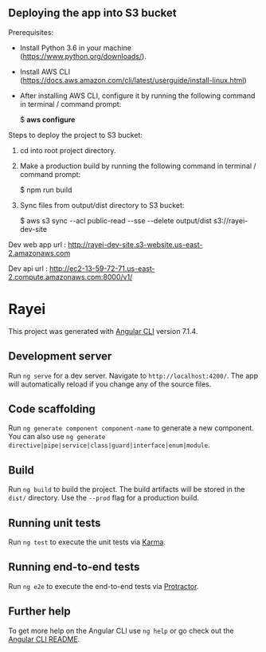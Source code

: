 Deploying the app into S3 bucket
--------------------------------

Prerequisites:
- Install Python 3.6 in your machine (https://www.python.org/downloads/).
- Install AWS CLI (https://docs.aws.amazon.com/cli/latest/userguide/install-linux.html)
- After installing AWS CLI, configure it by running the following command in terminal / command prompt:
  
  $ __aws configure__


Steps to deploy the project to S3 bucket:

1. cd into root project directory.

2. Make a production build by running the following command in terminal / command prompt:
   
   $ npm run build

3. Sync files from output/dist directory to S3 bucket:
   
   $ aws s3 sync --acl public-read --sse --delete output/dist s3://rayei-dev-site



Dev web app url : http://rayei-dev-site.s3-website.us-east-2.amazonaws.com

Dev api url     : http://ec2-13-59-72-71.us-east-2.compute.amazonaws.com:8000/v1/


# Rayei

This project was generated with [Angular CLI](https://github.com/angular/angular-cli) version 7.1.4.

## Development server

Run `ng serve` for a dev server. Navigate to `http://localhost:4200/`. The app will automatically reload if you change any of the source files.

## Code scaffolding

Run `ng generate component component-name` to generate a new component. You can also use `ng generate directive|pipe|service|class|guard|interface|enum|module`.

## Build

Run `ng build` to build the project. The build artifacts will be stored in the `dist/` directory. Use the `--prod` flag for a production build.

## Running unit tests

Run `ng test` to execute the unit tests via [Karma](https://karma-runner.github.io).

## Running end-to-end tests

Run `ng e2e` to execute the end-to-end tests via [Protractor](http://www.protractortest.org/).

## Further help

To get more help on the Angular CLI use `ng help` or go check out the [Angular CLI README](https://github.com/angular/angular-cli/blob/master/README.md).

